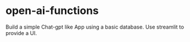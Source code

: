 # open-ai-functions
Build a simple Chat-gpt like App using a basic database. Use streamlit to provide a UI.
